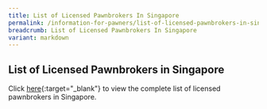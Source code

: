 ```yaml
---
title: List of Licensed Pawnbrokers In Singapore
permalink: /information-for-pawners/list-of-licensed-pawnbrokers-in-singapore/
breadcrumb: List of Licensed Pawnbrokers In Singapore
variant: markdown
---
```

List of Licensed Pawnbrokers in Singapore
---
Click [here](/files/List_of_Pawnshops_as_at_1_June_2025.pdf){:target="_blank"} to view the complete list of licensed pawnbrokers in Singapore.